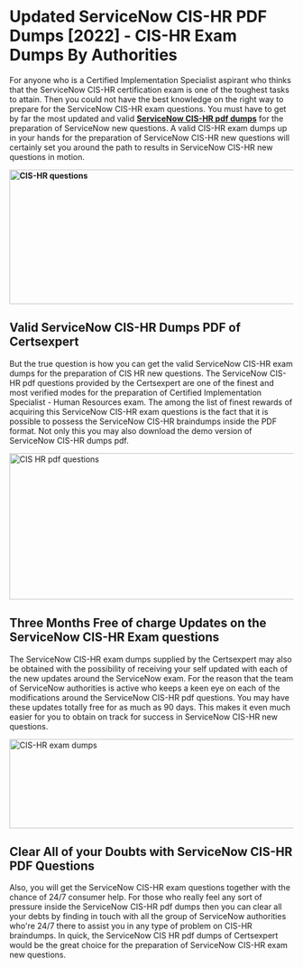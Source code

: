 <h1><strong>Updated ServiceNow CIS-HR PDF Dumps [2022] - CIS-HR Exam Dumps By Authorities&nbsp;</strong></h1>
<p><span style="font-weight: 400;">For anyone who is a Certified Implementation Specialist aspirant who thinks that the ServiceNow CIS-HR certification exam is one of the toughest tasks to attain. Then you could not have the best knowledge on the right way to prepare for the ServiceNow CIS-HR exam questions. You must have to get by far the most updated and valid <strong><a href="https://www.certsexpert.com/CIS-HR-pdf-questions.html">ServiceNow CIS-HR pdf dumps</a></strong> for the preparation of ServiceNow new questions. A valid  CIS-HR exam dumps up in your hands for the preparation of ServiceNow CIS-HR new questions will certainly set you around the path to results in ServiceNow CIS-HR new questions in motion.</span></p>
<p><span style="font-weight: 400;"><strong><img style="display: block; margin-left: auto; margin-right: auto;" src="https://i.ibb.co/QXh983F/73475278-2429792180625311-4586132736837681152-n.jpg" alt="CIS-HR questions" width="632" height="238" /></strong></span></p>
<h2><strong>Valid ServiceNow CIS-HR Dumps PDF of Certsexpert</strong></h2>
<p><span style="font-weight: 400;">But the true question is how you can get the valid ServiceNow CIS-HR exam dumps for the preparation of CIS HR new questions. The ServiceNow CIS-HR pdf questions provided by the Certsexpert are one of the finest and most verified modes for the preparation of Certified Implementation Specialist - Human Resources exam. The among the list of finest rewards of acquiring this ServiceNow CIS-HR exam questions is the fact that it is possible to possess the ServiceNow CIS-HR braindumps inside the PDF format. Not only this you may also download the demo version of ServiceNow CIS-HR dumps pdf.</span></p>
<p><span style="font-weight: 400;"><img style="display: block; margin-left: auto; margin-right: auto;" src="https://i.ibb.co/Jd8hN2L/76714008-3182067705200142-8735104740007870464-n.jpg" alt="CIS HR pdf questions" width="701" height="259" /></span></p>
<h2><strong>Three Months Free of charge Updates on the ServiceNow CIS-HR Exam questions</strong></h2>
<p><span style="font-weight: 400;">The ServiceNow CIS-HR exam dumps supplied by the Certsexpert may also be obtained with the possibility of receiving your self updated with each of the new updates around the ServiceNow exam. For the reason that the team of ServiceNow authorities is active who keeps a keen eye on each of the modifications around the ServiceNow CIS-HR pdf questions. You may have these updates totally free for as much as 90 days. This makes it even much easier for you to obtain on track for success in ServiceNow CIS-HR new questions.</span></p>
<p><span style="font-weight: 400;"><a href="https://www.certsexpert.com/CIS-HR-pdf-questions.html"><img style="display: block; margin-left: auto; margin-right: auto;" src="https://i.ibb.co/TMnKrkJ/75398236-424489711531572-5064688549987614720-n.jpg" alt="CIS-HR exam dumps" width="714" height="158" /></a></span></p>
<h2><strong>Clear All of your Doubts with ServiceNow CIS-HR PDF Questions</strong></h2>
<p>Also, you will get the ServiceNow CIS-HR exam questions together with the chance of 24/7 consumer help. For those who really feel any sort of pressure inside the ServiceNow CIS-HR pdf dumps then you can clear all your debts by finding in touch with all the group of ServiceNow authorities who're 24/7 there to assist you in any type of problem on  CIS-HR braindumps. In quick, the ServiceNow CIS HR pdf dumps of Certsexpert would be the great choice for the preparation of ServiceNow CIS-HR exam new questions.</p>
